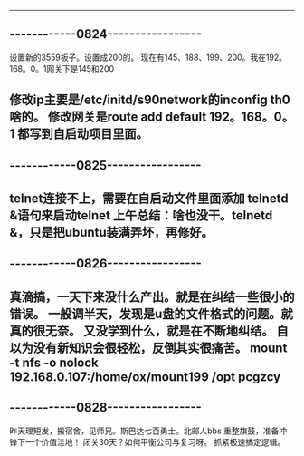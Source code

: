 ---------------------------------
------------0824-----------------
---------------------------------
设置新的3559板子。设置成200的。
现在有145、188、199、200。我在192。168。0。1网关下是145和200

修改ip主要是/etc/initd/s90network的inconfig th0啥的。
修改网关是route add default 192。168。0。1
都写到自启动项目里面。
---------------------------------
------------0825-----------------
---------------------------------
telnet连接不上，需要在自启动文件里面添加
telnetd &语句来启动telnet
上午总结：啥也没干。telnetd &，只是把ubuntu装满弄坏，再修好。
---------------------------------
------------0826-----------------
---------------------------------
真滴搞，一天下来没什么产出。就是在纠结一些很小的错误。
一般调半天，发现是u盘的文件格式的问题。就真的很无奈。
又没学到什么，就是在不断地纠结。
自以为没有新知识会很轻松，反倒其实很痛苦。
mount -t nfs  -o nolock 192.168.0.107:/home/ox/mount199 /opt pcgzcy
---------------------------------
------------0828-----------------
---------------------------------
昨天理短发，搬宿舍，见师兄。斯巴达七百勇士。北邮人bbs
重整旗鼓，准备冲锋下一个价值洼地！
闭关30天？如何平衡公司与复习呀。
抓紧极速搞定逻辑。


